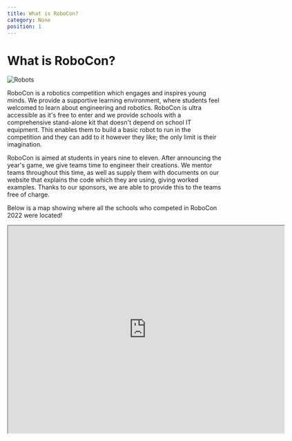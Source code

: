 ```yaml
---
title: What is RoboCon?
category: None
position: 1
---
```

# What is RoboCon?

![Robots](/images/IMG_3192-768x512_resultCOMPRSD.jpg)

RoboCon is a robotics competition which engages and inspires young minds. We provide a supportive learning environment, where students feel welcomed to learn about engineering and robotics. RoboCon is ultra accessible as it's free to enter and we provide schools with a comprehensive stand-alone kit that doesn't depend on school IT equipment. This enables them to build a basic robot to run in the competition and they can add to it however they like; the only limit is their imagination.

RoboCon is aimed at students in years nine to eleven. After announcing the year's game, we give teams time to engineer their creations. We mentor teams throughout this time, as well as supply them with documents on our website that explains the code which they are using, giving worked examples. Thanks to our sponsors, we are able to provide this to the teams free of charge.

Below is a map showing where all the schools who competed in RoboCon 2022 were located!

<Embed :aspect-ratio="640/480"><iframe src="https://www.google.com/maps/d/embed?mid=160TDYZ84zzZyABjIeSQH624Cu7Cf8UVx&ehbc=2E312F" width="640" height="480"></iframe></Embed>



